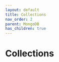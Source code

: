 ```yaml
---
layout: default
title: Collections
nav_order: 2
parent: MongoDB
has_children: true
---
```


# Collections
